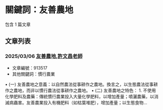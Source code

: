 # 關鍵詞：友善農地

包含 1 篇文章

## 文章列表

### 2025/03/06 [友善農地,許文昌老師](../../articles/913517_%E5%8F%8B%E5%96%84%E8%BE%B2%E5%9C%B0%2C%E8%A8%B1%E6%96%87%E6%98%8C%E8%80%81%E5%B8%AB.md)
- 文章編號：913517
- 其他關鍵詞：慣行農業

• (一) 友善農地之意義：以自然農法從事耕作之農地。換言之，以生態農法從事耕作之農地，而非以慣行農法從事耕作之農地。 • (二) 友善農地之特色： 1. 不使用化學肥料及農藥：傳統慣行農業投入大量化學肥料，以增加產量；噴灑農藥，以消滅病蟲害。友善農業投入有機肥料（如枯葉堆肥），增加產量；以生態食物...
